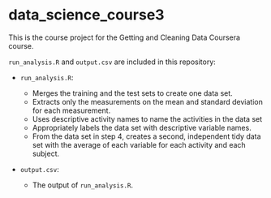 # data_science_course3

This is the course project for the Getting and Cleaning Data Coursera course. 

`run_analysis.R` and `output.csv` are included in this repository:
- `run_analysis.R`:
  - Merges the training and the test sets to create one data set.
  - Extracts only the measurements on the mean and standard deviation for each measurement. 
  - Uses descriptive activity names to name the activities in the data set
  - Appropriately labels the data set with descriptive variable names. 
  - From the data set in step 4, creates a second, independent tidy data set with the average of each variable for each activity and each subject.
 
 - `output.csv`:
   - The output of `run_analysis.R`.







